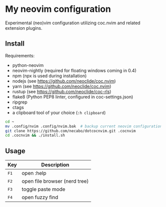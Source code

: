 # My neovim configuration

Experimental (neo)vim configuration utilizing coc.nvim and related extension plugins.

## Install

Requirements:
- python-neovim
- neovim-nightly (required for floating windows coming in 0.4)
- npm (npx is used during installation)
- nodejs (see https://github.com/neoclide/coc.nvim)
- yarn (see https://github.com/neoclide/coc.nvim)
- rustup (see https://github.com/neoclide/coc-rls)
- flake8 (Python PEP8 linter, configured in coc-settings.json)
- ripgrep
- ctags
- a clipboard tool of your choice (`:h clipboard`)

```bash
cd ~
mv .config/nvim .config/nvim.bak  # backup current neovim configuration if present
git clone https://github.com/necabo/dotcocnvim.git .cocnvim
cd .cocnvim && ./install.sh
```

## Usage

| Key           | Description                   |
| ------------- | ----------------------------- |
| <kbd>F1</kbd> | open :help                    |
| <kbd>F2</kbd> | open file browser (nerd tree) |
| <kbd>F3</kbd> | toggle paste mode             |
| <kbd>F4</kbd> | open fuzzy find               |
